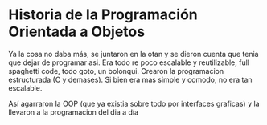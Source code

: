 # Historia de la Programación Orientada a Objetos
Ya la cosa no daba más, se juntaron en la otan y se dieron cuenta que tenia que dejar de programar asi. Era todo re poco escalable y reutilizable, full spaghetti code, todo goto, un bolonqui.
Crearon la programacion estructurada (C y demases). Si bien era mas simple y comodo, no era tan escalable.

Así agarraron la OOP (que ya existia sobre todo por interfaces graficas) y la llevaron a la programacion del dia a día